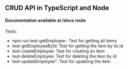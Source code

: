 ## CRUD API in TypeScript and Node

#### Documentation available at /docs route

Tests:
* npm run test-getEmployee : Test for getting all items
* test-getEmployeeById: Test for getting the item by its id
* test-createEmployee: Test for creating an item
* test-deleteEmployee: Test for deleting the item by id
* test-updateEmployee": Test for updating the item